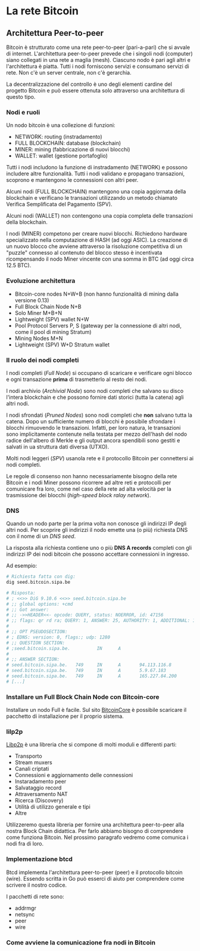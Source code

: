 # La rete Bitcoin

## Architettura Peer-to-peer

Bitcoin è strutturato come una rete peer-to-peer (pari-a-pari) che si avvale di internet.
L'architettura peer-to-peer prevede che i singoli nodi (computer) siano collegati in una rete a maglia (mesh). Ciascuno nodo è pari agli altri e l'architettura è piatta. Tutti i nodi forniscono servizi e consumano servizi di rete. Non c'è un server centrale, non c'è gerarchia.

La decentralizzazione del controllo è uno degli elementi cardine del progetto Bitcoin e può essere ottenuta solo attraverso una architettura di questo tipo.

### Nodi e ruoli

Un nodo bitcoin è una collezione di funzioni:

* NETWORK: routing (instradamento)
* FULL BLOCKCHAIN: database (blockchain)
* MINER: mining (fabbricazione di nuovi blocchi)
* WALLET: wallet (gestione portafoglio)

Tutti i nodi includono la funzione di instradamento (NETWORK) e possono includere altre funzionalità.
Tutti i nodi validano e propagano transazioni, scoprono e mantengono le connessioni con altri peer.

Alcuni nodi (FULL BLOCKCHAIN) mantengono una copia aggiornata della blockchain e verificano le transazioni utilizzando un metodo chiamato Verifica Semplificata del Pagamento (SPV).

Alcuni nodi (WALLET) non contengono una copia completa delle transazioni della blockchain.

I nodi (MINER) competono per creare nuovi blocchi. Richiedono hardware specializzato nella computazione di HASH (ad oggi ASIC). La creazione di un nuovo blocco che avviene attraverso la risoluzione competitiva di un "puzzle" connesso al contenuto del blocco stesso è incentivata ricompensando il nodo Miner vincente con una somma in BTC (ad oggi circa 12.5 BTC).

### Evoluzione architettura

* Bitcoin-core nodes N+W+B (non hanno funzionalità di mining dalla versione 0.13)
* Full Block Chain Node N+B
* Solo Miner M+B+N
* Lightweight (SPV) wallet N+W
* Pool Protocol Servers P, S (gateway per la connessione di altri nodi, come il pool di mining Stratum)
* Mining Nodes M+N
* Lightweight (SPV) W+D Stratum wallet

### Il ruolo dei nodi completi

I nodi completi (*Full Node*) si occupano di scaricare e verificare ogni blocco e ogni transazione **prima** di trasmetterlo al resto dei nodi.

I nodi archivio (*Archivial Node*) sono nodi completi che salvano su disco l'intera blockchain e che possono fornire dati storici (tutta la catena) agli altri nodi.

I nodi sfrondati (*Pruned Nodes*) sono nodi completi che **non** salvano tutta la catena. Dopo un sufficiente numero di blocchi è possibile sfrondare i blocchi rimuovendo le transazioni. Infatti, per loro natura, le transazioni sono implicitamente contenute nella testata per mezzo dell'hash del nodo radice dell'albero di Merkle e gli output ancora spendibili sono gestiti e salvati in ua struttura dati diversa (UTXO).

Molti nodi leggeri (*SPV*) usanola rete e il protocollo Bitcoin per connettersi ai nodi completi.

Le regole di consenso non hanno necessariamente bisogno della rete Bitcoin e i nodi Miner possono ricorrere ad altre reti e protocolli per comunicare fra loro, come nel caso della rete ad alta velocità per la trasmissione dei blocchi (*high-speed block ralay network*).

### DNS

Quando un nodo parte per la prima volta non conosce gli indirizzi IP degli altri nodi.
Per scoprire gli indirizzi il nodo emette una (o più) richiesta DNS con il nome di un *DNS seed*.

La risposta alla richiesta contiene uno o più **DNS A records** completi con gli indirizzi IP dei nodi bitcoin che possono accettare connessioni in ingresso.

Ad esempio:

```bash
# Richiesta fatta con dig:
dig seed.bitcoin.sipa.be

# Risposta:
# ; <<>> DiG 9.10.6 <<>> seed.bitcoin.sipa.be
# ;; global options: +cmd
# ;; Got answer:
# ;; ->>HEADER<<- opcode: QUERY, status: NOERROR, id: 47156
# ;; flags: qr rd ra; QUERY: 1, ANSWER: 25, AUTHORITY: 1, ADDITIONAL: 1
# 
# ;; OPT PSEUDOSECTION:
# ; EDNS: version: 0, flags:; udp: 1280
# ;; QUESTION SECTION:
# ;seed.bitcoin.sipa.be.          IN      A
# 
# ;; ANSWER SECTION:
# seed.bitcoin.sipa.be.   749     IN      A       94.113.116.8
# seed.bitcoin.sipa.be.   749     IN      A       5.9.67.183
# seed.bitcoin.sipa.be.   749     IN      A       165.227.84.200
# [...]
```

### Installare un Full Block Chain Node con Bitcoin-core

Installare un nodo Full è facile. Sul sito [BitcoinCore](https://bitcoin.org/en/bitcoin-core/) è possibile scaricare il pacchetto di installazione per il proprio sistema.

### lilp2p

[Libp2p](https://libp2p.io/) è una libreria che si compone di molti moduli e differenti parti:

* Transporto
* Stream muxers
* Canali criptati
* Connessioni e aggiornamento delle connessioni
* Instaradamento peer
* Salvataggio record
* Attraversamento NAT
* Ricerca (Discovery)
* Utilità di utilizzo generale e tipi
* Altre

Utilizzeremo questa libreria per fornire una architettura peer-to-peer alla nostra Block Chain didattica. Per farlo abbiamo bisogno di comprendere come funziona Bitcoin. Nel prossimo paragrafo vedremo come comunica i nodi fra di loro.

### Implementazione btcd

Btcd implementa l'architettura peer-to-peer (peer) e il protocollo bitcoin (wire).
Essendo scritta in Go può esserci di aiuto per comprendere come scrivere il nostro codice.

I pacchetti di rete sono:

* addrmgr
* netsync
* peer
* wire

### Come avviene la comunicazione fra nodi in Bitcoin
